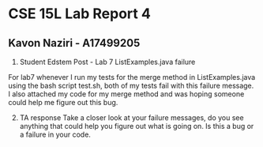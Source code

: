 # CSE 15L Lab Report 4
## Kavon Naziri - A17499205

1. Student Edstem Post - Lab 7 ListExamples.java failure

For lab7 whenever I run my tests for the merge method in ListExamples.java using the bash script test.sh, both of my tests fail with this failure message. I also attached my code for my merge method and was hoping someone could help me figure out this bug. 

2. TA response
Take a closer look at your failure messages, do you see anything that could help you figure out what is going on. Is this a bug or a failure in your code. 


